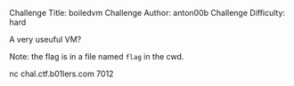 Challenge Title: boiledvm
Challenge Author: anton00b
Challenge Difficulty: hard

A very useuful VM?

Note: the flag is in a file named `flag` in the cwd.

nc chal.ctf.b01lers.com 7012

